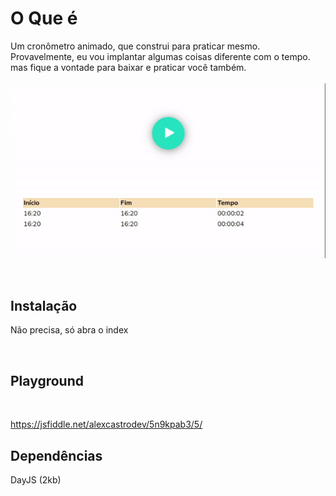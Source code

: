 # O Que é
Um cronômetro animado, que construi para praticar mesmo. <br>
Provavelmente, eu vou implantar algumas coisas diferente com o tempo. mas fique a vontade para baixar e praticar você também.
<br><br>
<img src="https://github.com/AlexcastroDev/chronometer-js/blob/master/cron.gif">

<br>

## Instalação

Não precisa, só abra o index

<br>

## Playground
<br>

https://jsfiddle.net/alexcastrodev/5n9kpab3/5/

## Dependências

DayJS (2kb)